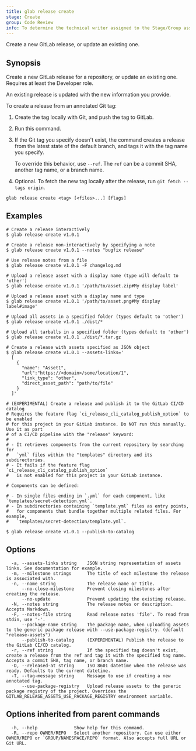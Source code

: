 ```yaml
---
title: glab release create
stage: Create
group: Code Review
info: To determine the technical writer assigned to the Stage/Group associated with this page, see https://about.gitlab.com/handbook/product/ux/technical-writing/#assignments
---
```


<!--
This documentation is auto generated by a script.
Please do not edit this file directly. Run `make gen-docs` instead.
-->

Create a new GitLab release, or update an existing one.

## Synopsis

Create a new GitLab release for a repository, or
update an existing one. Requires at least the Developer role.

An existing release is updated with the new information you provide.

To create a release from an annotated Git tag:

1. Create the tag locally with Git, and push the tag to GitLab.
2. Run this command.
3. If the Git tag you specify doesn't exist, the command creates a
   release from the latest state of the default branch, and tags it
   with the tag name you specify.

   To override this behavior, use `--ref`. The `ref`
   can be a commit SHA, another tag name, or a branch name.

4. Optional. To fetch the new tag locally after the release, run
   `git fetch --tags origin`.

```plaintext
glab release create <tag> [<files>...] [flags]
```

## Examples

```console
# Create a release interactively
$ glab release create v1.0.1

# Create a release non-interactively by specifying a note
$ glab release create v1.0.1 --notes "bugfix release"

# Use release notes from a file
$ glab release create v1.0.1 -F changelog.md

# Upload a release asset with a display name (type will default to 'other')
$ glab release create v1.0.1 '/path/to/asset.zip#My display label'

# Upload a release asset with a display name and type
$ glab release create v1.0.1 '/path/to/asset.png#My display label#image'

# Upload all assets in a specified folder (types default to 'other')
$ glab release create v1.0.1 ./dist/*

# Upload all tarballs in a specified folder (types default to 'other')
$ glab release create v1.0.1 ./dist/*.tar.gz

# Create a release with assets specified as JSON object
$ glab release create v1.0.1 --assets-links='
  [
    {
      "name": "Asset1",
      "url":"https://<domain>/some/location/1",
      "link_type": "other",
      "direct_asset_path": "path/to/file"
    }
  ]'

# (EXPERIMENTAL) Create a release and publish it to the GitLab CI/CD catalog
# Requires the feature flag `ci_release_cli_catalog_publish_option` to be enabled
# for this project in your GitLab instance. Do NOT run this manually. Use it as part
# of a CI/CD pipeline with the "release" keyword:
#
# - It retrieves components from the current repository by searching for
#   `yml` files within the "templates" directory and its subdirectories.
# - It fails if the feature flag `ci_release_cli_catalog_publish_option`
#   is not enabled for this project in your GitLab instance.

# Components can be defined:

# - In single files ending in `.yml` for each component, like `templates/secret-detection.yml`.
# - In subdirectories containing `template.yml` files as entry points,
#   for components that bundle together multiple related files. For example,
#   `templates/secret-detection/template.yml`.

$ glab release create v1.0.1 --publish-to-catalog

```

## Options

```plaintext
  -a, --assets-links string    JSON string representation of assets links. See documentation for example.
  -m, --milestone strings      The title of each milestone the release is associated with.
  -n, --name string            The release name or title.
      --no-close-milestone     Prevent closing milestones after creating the release.
      --no-update              Prevent updating the existing release.
  -N, --notes string           The release notes or description. Accepts Markdown.
  -F, --notes-file string      Read release notes 'file'. To read from stdin, use '-'.
      --package-name string    The package name, when uploading assets to the generic package release with --use-package-registry. (default "release-assets")
      --publish-to-catalog     (EXPERIMENTAL) Publish the release to the GitLab CI/CD catalog.
  -r, --ref string             If the specified tag doesn't exist, create a release from the ref and tag it with the specified tag name. Accepts a commit SHA, tag name, or branch name.
  -D, --released-at string     ISO 8601 datetime when the release was ready. Defaults to the current datetime.
  -T, --tag-message string     Message to use if creating a new annotated tag.
      --use-package-registry   Upload release assets to the generic package registry of the project. Overrides the GITLAB_RELEASE_ASSETS_USE_PACKAGE_REGISTRY environment variable.
```

## Options inherited from parent commands

```plaintext
  -h, --help              Show help for this command.
  -R, --repo OWNER/REPO   Select another repository. Can use either OWNER/REPO or `GROUP/NAMESPACE/REPO` format. Also accepts full URL or Git URL.
```
